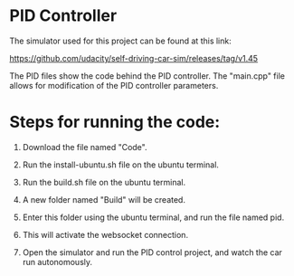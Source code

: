 # PID Controller

The simulator used for this project can be found at this link:

https://github.com/udacity/self-driving-car-sim/releases/tag/v1.45

The PID files show the code behind the PID controller. The "main.cpp" file allows for modification of the PID controller parameters.

# Steps for running the code:

1. Download the file named "Code".

2. Run the install-ubuntu.sh file on the ubuntu terminal. 

3. Run the build.sh file on the ubuntu terminal.

4. A new folder named "Build" will be created.

5. Enter this folder using the ubuntu terminal, and run the file named pid.

6. This will activate the websocket connection.

7. Open the simulator and run the PID control project, and watch the car run autonomously.

